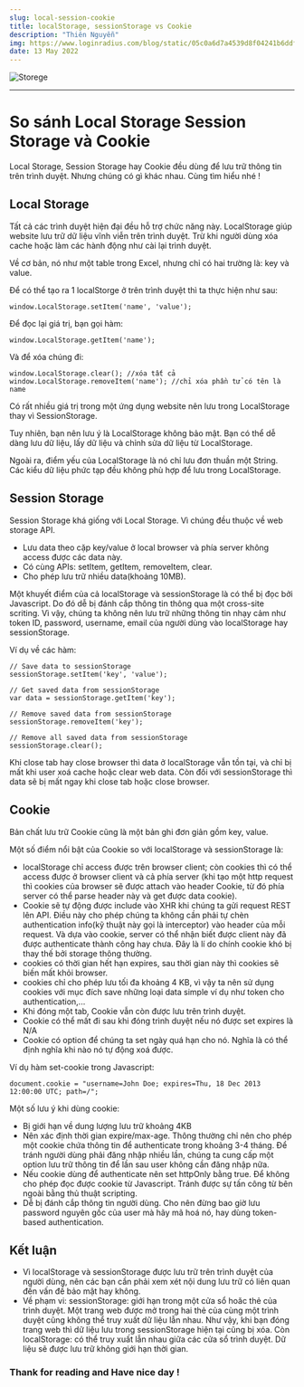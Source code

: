 ```yaml
---
slug: local-session-cookie
title: localStorage, sessionStorage vs Cookie
description: "Thiên Nguyễn"
img: https://www.loginradius.com/blog/static/05c0a6d7a4539d8f04241b6ddf720a52/03979/blog-banner.png
date: 13 May 2022
---
```


![Storege](https://www.loginradius.com/blog/static/05c0a6d7a4539d8f04241b6ddf720a52/03979/blog-banner.png)

---

# So sánh Local Storage Session Storage và Cookie

Local Storage, Session Storage hay Cookie đều dùng để lưu trữ thông tin trên trình duyệt. Nhưng chúng có gì khác nhau.
Cùng tìm hiểu nhé !

## Local Storage

Tất cả các trình duyệt hiện đại đều hỗ trợ chức năng này. LocalStorage giúp website lưu trữ dữ liệu vĩnh viễn trên trình duyệt. Trừ khi người dùng xóa cache hoặc làm các hành động như cài lại trình duyệt.

Về cơ bản, nó như một table trong Excel, nhưng chỉ có hai trường là: key và value.

Để có thể tạo ra 1 localStorge ở trên trình duyệt thì ta thực hiện như sau:
```
window.LocalStorage.setItem('name', 'value');
```

Để đọc lại giá trị, bạn gọi hàm:
```
window.LocalStorage.getItem('name');
```

Và để xóa chúng đi:
```
window.LocalStorage.clear(); //xóa tất cả
window.LocalStorage.removeItem('name'); //chỉ xóa phần tử có tên là name
```

Có rất nhiều giá trị trong một ứng dụng website nên lưu trong LocalStorage thay vì SessionStorage.

Tuy nhiên, bạn nên lưu ý là LocalStorage không bảo mật. Bạn có thể dễ dàng lưu dữ liệu, lấy dữ liệu và chỉnh sửa dữ liệu từ LocalStorage.

Ngoài ra, điểm yếu của LocalStorage là nó chỉ lưu đơn thuần một String. Các kiểu dữ liệu phức tạp đều không phù hợp để lưu trong LocalStorage.

## Session Storage

Session Storage khá giống với Local Storage. Vì chúng đều thuộc về web storage API.

- Lưu data theo cặp key/value ở local browser và phía server không access được các data này.
- Có cùng APIs: setItem, getItem, removeItem, clear.
- Cho phép lưu trữ nhiều data(khoảng 10MB).

Một khuyết điểm của cả localStorage và sessionStorage là có thể bị đọc bởi Javascript. Do đó dễ bị đánh cắp thông tin thông qua một cross-site scriting. Vì vậy, chúng ta không nên lưu trữ những thông tin nhạy cảm như token ID, password, username, email của người dùng vào localStorage hay sessionStorage.

Ví dụ về các hàm:
```
// Save data to sessionStorage
sessionStorage.setItem('key', 'value');

// Get saved data from sessionStorage
var data = sessionStorage.getItem('key');

// Remove saved data from sessionStorage
sessionStorage.removeItem('key');

// Remove all saved data from sessionStorage
sessionStorage.clear();
```

Khi close tab hay close browser thì data ở localStorage vẫn tồn tại, và chỉ bị mất khi user xoá cache hoặc clear web data. Còn đối với sessionStorage thì data sẽ bị mất ngay khi close tab hoặc close browser.

## Cookie

Bản chất lưu trữ Cookie cũng là một bản ghi đơn giản gồm key, value.

Một số điểm nổi bật của Cookie so với localStorage và sessionStorage là:

- localStorage chỉ access được trên browser client; còn cookies thì có thể access được ở browser client và cả phía server (khi tạo một http request thì cookies của browser sẽ được attach vào header Cookie, từ đó phía server có thể parse header này và get được data cookie).
- Cookie sẽ tự động được include vào XHR khi chúng ta gửi request REST lên API. Điều này cho phép chúng ta không cần phải tự chèn authentication info(kỹ thuật này gọi là interceptor) vào header của mỗi request. Và dựa vào cookie, server có thể nhận biết được client này đã được authenticate thành công hay chưa. Đây là lí do chính cookie khó bị thay thế bởi storage thông thường.
- cookies có thời gian hết hạn expires, sau thời gian này thì cookies sẽ biến mất khỏi browser.
- cookies chỉ cho phép lưu tối đa khoảng 4 KB, vì vậy ta nên sử dụng cookies với mục đích save những loại data simple ví dụ như token cho authentication,...
- Khi đóng một tab, Cookie vẫn còn được lưu trên trình duyệt.
- Cookie có thể mất đi sau khi đóng trình duyệt nếu nó được set expires là N/A
- Cookie có option để chúng ta set ngày quá hạn cho nó. Nghĩa là có thể định nghĩa khi nào nó tự động xoá được.

Ví dụ hàm set-cookie trong Javascript:
```
document.cookie = "username=John Doe; expires=Thu, 18 Dec 2013 12:00:00 UTC; path=/";
```

Một số lưu ý khi dùng cookie:

- Bị giới hạn về dung lượng lưu trữ khoảng 4KB
- Nên xác định thời gian expire/max-age. Thông thường chỉ nên cho phép một cookie chứa thông tin để authenticate trong khoảng 3-4 tháng. Để tránh người dùng phải đăng nhập nhiều lần, chúng ta cung cấp một option lưu trữ thông tin để lần sau user không cần đăng nhập nữa.
- Nếu cookie dùng để authenticate nên set httpOnly bằng true. Để không cho phép đọc được cookie từ Javascript. Tránh được sự tấn công từ bên ngoài bằng thủ thuật scripting.
- Dễ bị đánh cắp thông tin người dùng. Cho nên đừng bao giờ lưu password nguyên gốc của user mà hãy mã hoá nó, hay dùng token-based authentication.

## Kết luận
- Vì localStorage và sessionStorage được lưu trữ trên trình duyệt của người dùng, nên các bạn cần phải xem xét nội dung lưu trữ có liên quan đến vấn đề bảo mật hay không.
- Về phạm vi: sessionStorage: giới hạn trong một cửa sổ hoăc thẻ của trình duyệt. Một trang web được mở trong hai thẻ của cùng một trình duyệt cũng không thể truy xuất dữ liệu lẫn nhau. Như vậy, khi bạn đóng trang web thì dữ liệu lưu trong sessionStorage hiện tại cũng bị xóa. Còn localStorage: có thể truy xuất lẫn nhau giữa các cửa sổ trình duyệt. Dữ liệu sẽ được lưu trữ không giới hạn thời gian.

### Thank for reading and Have nice day !
